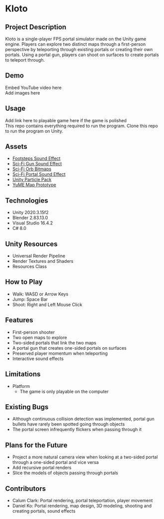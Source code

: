 # Kloto

## Project Description
Kloto is a single-player FPS portal simulator made on the Unity game engine.
Players can explore two distinct maps through a first-person perspective by
teleporting through existing portals or creating their own portals. Using a
portal gun, players can shoot on surfaces to create portals to teleport
through.

## Demo
Embed YouTube video here  
Add images here

## Usage
Add link here to playable game here if the game is polished  
This repo contains everything required to run the program. Clone this repo to run the program on Unity.

## Assets
- [Footsteps Sound Effect](https://assetstore.unity.com/packages/audio/sound-fx/foley/footsteps-essentials-189879)
- [Sci-Fi Gun Sound Effect](https://assetstore.unity.com/packages/audio/sound-fx/weapons/sci-fi-gun-sounds-pack-lite-141125)
- [Sci-Fi Orb Bitmaps](https://oxmond.com/glowing-orb-visual-effects-vfx/)
- [Sci-Fi Portal Sound Effect](https://assetstore.unity.com/packages/audio/sound-fx/sci-fi-evolution-gift-pack-43104)
- [Unity Particle Pack](https://assetstore.unity.com/packages/essentials/asset-packs/unity-particle-pack-5-x-73777)
- [YuME Map Prototype](https://assetstore.unity.com/packages/tools/level-design/yume-free-77387)

## Technologies
- Unity 2020.3.15f2
- Blender 2.83.13.0
- Visual Studio 16.4.2
- C# 8.0

## Unity Resources
- Universal Render Pipeline
- Render Textures and Shaders
- Resources Class

## How to Play
- Walk: WASD or Arrow Keys
- Jump: Space Bar
- Shoot: Right and Left Mouse Click

## Features
- First-person shooter
- Two open maps to explore
- Two-sided portals that link the two maps
- A portal gun that creates one-sided portals on surfaces
- Preserved player momentum when teleporting
- Interactive sound effects

## Limitations
- Platform
	- The game is only playable on the computer

## Existing Bugs
- Although continuous collision detection was implemented, portal gun bullets
have rarely been spotted going through objects
- The portal screen infrequently flickers when passing through it

## Plans for the Future
- Project a more natural camera view when looking at a two-sided portal through a one-sided portal and vice versa
- Add recursive portal renders
- Slice the models of objects passing through portals

## Contributors
- Calum Clark: Portal rendering, portal teleportation, player movement
- Daniel Ko: Portal rendering, map design, 3D modeling, shooting and creating portals, sound effects